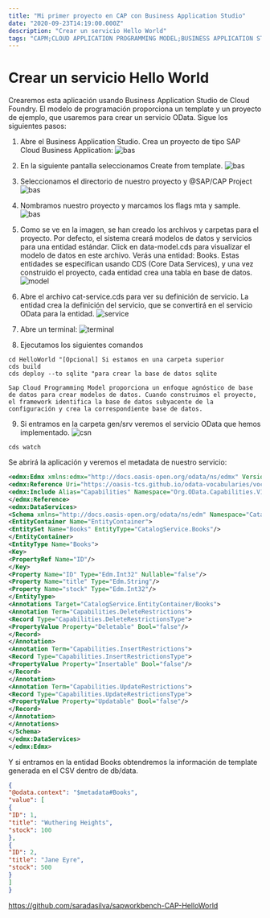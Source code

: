```yaml
---
title: "Mi primer proyecto en CAP con Business Application Studio"
date: "2020-09-23T14:19:00.000Z"
description: "Crear un servicio Hello World"
tags: "CAPM;CLOUD APPLICATION PROGRAMMING MODEL;BUSINESS APPLICATION STUDIO"
---
```

# Crear un servicio Hello World

Crearemos esta aplicación usando Business Application Studio de Cloud Foundry. El modelo de programación proporciona un template y un proyecto de ejemplo, que usaremos para crear un servicio OData. Sigue los siguientes pasos:
1. Abre el Business Application Studio. Crea un proyecto de tipo SAP Cloud Business Application:
![bas](./20200923_1.png)

2. En la siguiente pantalla seleccionamos Create from template.
![bas](./20200923_2.png)

3. Seleccionamos el directorio de nuestro proyecto y @SAP/CAP Project
![bas](./20200923_3.png)

4. Nombramos nuestro proyecto y marcamos los flags mta y sample.
![bas](./20200923_4.png)

5. Como se ve en la imagen, se han creado los archivos y carpetas para el proyecto. Por defecto, el sistema creará modelos de datos y servicios para una entidad estándar. Click en data-model.cds para visualizar el modelo de datos en este archivo. Verás una entidad: Books. Estas entidades se especifican usando CDS (Core Data Services), y una vez construido el proyecto, cada entidad crea una tabla en base de datos.
![model](./20200923_5.png)

6. Abre el archivo cat-service.cds para ver su definición de servicio. La entidad crea la definición del servicio, que se convertirá en el servicio OData para la entidad.
![service](./20200923_6.png)

7. Abre un terminal:
![terminal](./20200923_7.png)

8. Ejecutamos los siguientes comandos
```shell
cd HelloWorld "[Opcional] Si estamos en una carpeta superior
cds build
cds deploy --to sqlite "para crear la base de datos sqlite
```

```
Sap Cloud Programming Model proporciona un enfoque agnóstico de base de datos para crear modelos de datos. Cuando construimos el proyecto, el framework identifica la base de datos subyacente de la configuración y crea la correspondiente base de datos.
```

9. Si entramos en la carpeta gen/srv veremos el servicio OData que hemos implementado.
![csn](./20200923_8.png)

```shell
cds watch
```

Se abrirá la aplicación y veremos el metadata de nuestro servicio:
```xml
<edmx:Edmx xmlns:edmx="http://docs.oasis-open.org/odata/ns/edmx" Version="4.0">
<edmx:Reference Uri="https://oasis-tcs.github.io/odata-vocabularies/vocabularies/Org.OData.Capabilities.V1.xml">
<edmx:Include Alias="Capabilities" Namespace="Org.OData.Capabilities.V1"/>
</edmx:Reference>
<edmx:DataServices>
<Schema xmlns="http://docs.oasis-open.org/odata/ns/edm" Namespace="CatalogService">
<EntityContainer Name="EntityContainer">
<EntitySet Name="Books" EntityType="CatalogService.Books"/>
</EntityContainer>
<EntityType Name="Books">
<Key>
<PropertyRef Name="ID"/>
</Key>
<Property Name="ID" Type="Edm.Int32" Nullable="false"/>
<Property Name="title" Type="Edm.String"/>
<Property Name="stock" Type="Edm.Int32"/>
</EntityType>
<Annotations Target="CatalogService.EntityContainer/Books">
<Annotation Term="Capabilities.DeleteRestrictions">
<Record Type="Capabilities.DeleteRestrictionsType">
<PropertyValue Property="Deletable" Bool="false"/>
</Record>
</Annotation>
<Annotation Term="Capabilities.InsertRestrictions">
<Record Type="Capabilities.InsertRestrictionsType">
<PropertyValue Property="Insertable" Bool="false"/>
</Record>
</Annotation>
<Annotation Term="Capabilities.UpdateRestrictions">
<Record Type="Capabilities.UpdateRestrictionsType">
<PropertyValue Property="Updatable" Bool="false"/>
</Record>
</Annotation>
</Annotations>
</Schema>
</edmx:DataServices>
</edmx:Edmx>
```
Y si entramos en la entidad Books obtendremos la información de template generada en el CSV dentro de db/data.

```json
{
"@odata.context": "$metadata#Books",
"value": [
{
"ID": 1,
"title": "Wuthering Heights",
"stock": 100
},
{
"ID": 2,
"title": "Jane Eyre",
"stock": 500
}
]
}
```

https://github.com/saradasilva/sapworkbench-CAP-HelloWorld







